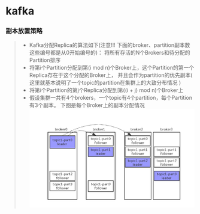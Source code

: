 # kafka



### 副本放置策略　　
> * Kafka分配Replica的算法如下(注意!!! 下面的broker、partition副本数这些编号都是从0开始编号的)：
> 将所有存活的N个Brokers和待分配的Partition排序
> * 将第i个Partition分配到第(i mod n)个Broker上，这个Partition的第一个Replica存在于这个分配的Broker上，
  并且会作为partition的优先副本( 这里就基本说明了一个topic的partition在集群上的大致分布情况 )
> * 将第i个Partition的第j个Replica分配到第((i + j) mod n)个Broker上
> * 假设集群一共有4个brokers，一个topic有4个partition，每个Partition有3个副本。
  下图是每个Broker上的副本分配情况 ![副本放置策略.png](副本放置策略.png)
  
  